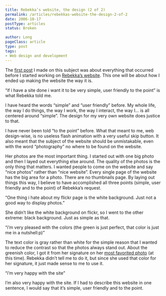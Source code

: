 ```yaml
---
title: Rebekka’s website, the design (2 of 2)
permalink: /articles/rebekkas-website-the-design-2-of-2
date: 2006-10-17
postType: articles
status: Broken

author: Long
pageClass: article
type: post
tags:
- Web design and development
---
```


The [first post](/rebekkas-website-the-beginnings-1-of-2/) I made on this subject was about everything that occurred before I started working on <a target="_blank" href="http://www.rebekkagudleifs.com/">Rebekka’s website</a>. This one will be about how I ended up making the website the way it is.

“if i have a site done i want it to be very simple, user friendly to the point” is what Rebekka told me.

I have heard the words “simple” and “user friendly” before. My whole life, the way I do things, the way I work, the way I interact, the way I… is all centered around “simple”. The design for my very own website does justice to that.

I have never been told “to the point” before. What that meant to me, web design-wise, is no useless flash animation with a very useful skip button. It also meant that the subject of the website should be unmistakable, even with the word “photography” no where to be found on the website.

Her photos are the most important thing. I started out with one big photo and then I layed out everything else around. The quality of the photos is the only thing that matters. I wanted people to come on the website and say “nice photos” rather than “nice website”. Every single page of the website has the big area for a photo. There are no thumbnails page. By laying out things this way, I believe to have accomplished all three points (simple, user friendly and to the point) of Rebekka’s request.

“One thing i hate about my flickr page is the white background. Just not a good way to display photos.”

She didn’t like the white background on flickr, so I went to the other extreme: black background. Just as simple as that.

“i’m very pleased with the colors (the green is just perfect, that color is just me in a nutshell:p)”

The text color is gray rather than white for the simple reason that I wanted to reduce the contrast so that the photos always stand out. About the greenish color, I got it from her signature on her <a target="_blank" href="http://www.flickr.com/photos/rebba/32296282/">most favorited photo</a> (at this time). Rebekka didn’t tell me to do it, but since she used that color for her signature, it just made sense to me to use it.

“i’m very happy with the site”

I’m also very happy with the site. If I had to describe this website in one sentence, I would say that it’s simple, user friendly and to the point.
